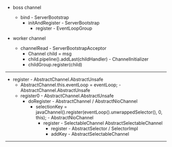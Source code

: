 * boss channel
    * bind - ServerBootstrap
        * initAndRegister - ServerBootstrap
            * register - EventLoopGroup

* worker channel
    * channelRead - ServerBootstrapAcceptor
        * Channel child = msg
        * child.pipeline().addLast(childHandler) - ChannelInitializer
        * childGroup.register(child)

---

* register - AbstractChannel.AbstractUnsafe
    * AbstractChannel.this.eventLoop = eventLoop; - AbstractChannel.AbstractUnsafe
    * register0 - AbstractChannel.AbstractUnsafe
        * doRegister - AbstractChannel / AbstractNioChannel
            * selectionKey = javaChannel().register(eventLoop().unwrappedSelector(), 0, this); - AbstractNioChannel
                * register - SelectableChannel AbstractSelectableChannel
                    * register - AbstractSelector / SelectorImpl
                    * addKey - AbstractSelectableChannel

---
